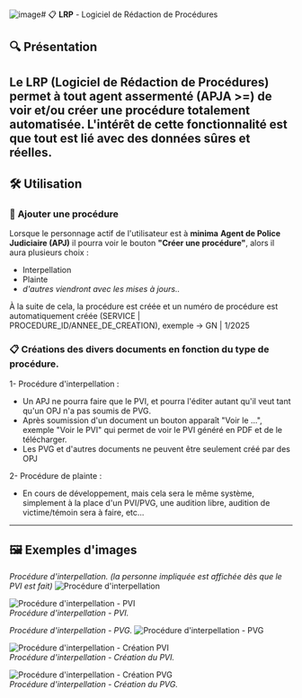 ![image](https://github.com/user-attachments/assets/e67c38ca-3389-4611-9ea7-f195429fe606)# 📋 **LRP** - Logiciel de Rédaction de Procédures

## 🔍 **Présentation**  

Le **LRP** (Logiciel de Rédaction de Procédures) permet à tout agent assermenté (APJA >=) de voir et/ou créer une procédure totalement automatisée. 
L'intérêt de cette fonctionnalité est que tout est lié avec des données **sûres** et **réelles**.
---

## 🛠️ **Utilisation**  

### 📂 **Ajouter une procédure**  
Lorsque le personnage actif de l'utilisateur est à **minima** **Agent de Police Judiciaire (APJ)** il pourra voir le bouton **"Créer une procédure"**, alors il aura plusieurs choix : 
- Interpellation
- Plainte
- *d'autres viendront avec les mises à jours..*
  
À la suite de cela, la procédure est créée et un numéro de procédure est automatiquement créée (SERVICE | PROCEDURE_ID/ANNEE_DE_CREATION), exemple -> GN | 1/2025

### 📋 **Créations des divers documents en fonction du type de procédure.**  
1- Procédure d'interpellation : 
- Un APJ ne pourra faire que le PVI, et pourra l'éditer autant qu'il veut tant qu'un OPJ n'a pas soumis de PVG.
- Après soumission d'un document un bouton apparaît "Voir le ...", exemple "Voir le PVI" qui permet de voir le PVI généré en PDF et de le télécharger.
- Les PVG et d'autres documents ne peuvent être seulement créé par des OPJ

2- Procédure de plainte : 
- En cours de développement, mais cela sera le même système, simplement à la place d'un PVI/PVG, une audition libre, audition de victime/témoin sera à faire, etc... 
---

## 🖼️ **Exemples d'images**  

*Procédure d'interpellation. (la personne impliquée est affichée dès que le PVI est fait)*
![Procédure d'interpellation](https://i.imgur.com/jTbznu1.png)  

![Procédure d'interpellation - PVI](https://i.imgur.com/CivKZJa.png)  
*Procédure d'interpellation - PVI.*

*Procédure d'interpellation - PVG.*
![Procédure d'interpellation - PVG](https://i.imgur.com/CivKZJa.png)  

![Procédure d'interpellation - Création PVI](https://i.imgur.com/yMQAnM7.png)  
*Procédure d'interpellation - Création du PVI.*

![Procédure d'interpellation - Création PVG](https://i.imgur.com/nBvuSsQ.png)  
*Procédure d'interpellation - Création du PVG.*


